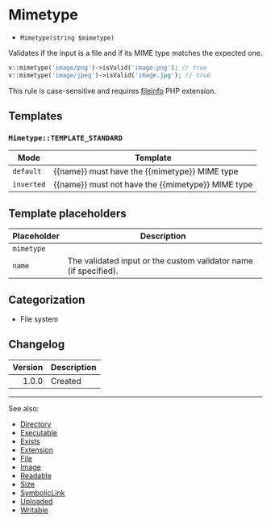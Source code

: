 # Mimetype

- `Mimetype(string $mimetype)`

Validates if the input is a file and if its MIME type matches the expected one.

```php
v::mimetype('image/png')->isValid('image.png'); // true
v::mimetype('image/jpeg')->isValid('image.jpg'); // true
```

This rule is case-sensitive and requires [fileinfo](http://php.net/fileinfo) PHP extension.

## Templates

### `Mimetype::TEMPLATE_STANDARD`

| Mode       | Template                                          |
|------------|---------------------------------------------------|
| `default`  | {{name}} must have the {{mimetype}} MIME type     |
| `inverted` | {{name}} must not have the {{mimetype}} MIME type |

## Template placeholders

| Placeholder | Description                                                      |
|-------------|------------------------------------------------------------------|
| `mimetype`  |                                                                  |
| `name`      | The validated input or the custom validator name (if specified). |

## Categorization

- File system

## Changelog

| Version | Description |
|--------:|-------------|
|   1.0.0 | Created     |

***
See also:

- [Directory](Directory.md)
- [Executable](Executable.md)
- [Exists](Exists.md)
- [Extension](Extension.md)
- [File](File.md)
- [Image](Image.md)
- [Readable](Readable.md)
- [Size](Size.md)
- [SymbolicLink](SymbolicLink.md)
- [Uploaded](Uploaded.md)
- [Writable](Writable.md)
